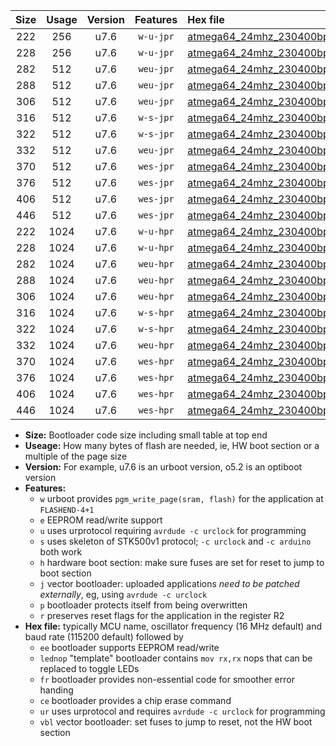 |Size|Usage|Version|Features|Hex file|
|:-:|:-:|:-:|:-:|:--|
|222|256|u7.6|`w-u-jpr`|[atmega64_24mhz_230400bps_ur_vbl.hex](https://raw.githubusercontent.com/stefanrueger/urboot/main/atmega64_24mhz_230400bps_ur_vbl.hex)|
|228|256|u7.6|`w-u-jpr`|[atmega64_24mhz_230400bps_lednop_ur_vbl.hex](https://raw.githubusercontent.com/stefanrueger/urboot/main/atmega64_24mhz_230400bps_lednop_ur_vbl.hex)|
|282|512|u7.6|`weu-jpr`|[atmega64_24mhz_230400bps_ee_ur_vbl.hex](https://raw.githubusercontent.com/stefanrueger/urboot/main/atmega64_24mhz_230400bps_ee_ur_vbl.hex)|
|288|512|u7.6|`weu-jpr`|[atmega64_24mhz_230400bps_ee_lednop_ur_vbl.hex](https://raw.githubusercontent.com/stefanrueger/urboot/main/atmega64_24mhz_230400bps_ee_lednop_ur_vbl.hex)|
|306|512|u7.6|`weu-jpr`|[atmega64_24mhz_230400bps_ee_lednop_fr_ur_vbl.hex](https://raw.githubusercontent.com/stefanrueger/urboot/main/atmega64_24mhz_230400bps_ee_lednop_fr_ur_vbl.hex)|
|316|512|u7.6|`w-s-jpr`|[atmega64_24mhz_230400bps_vbl.hex](https://raw.githubusercontent.com/stefanrueger/urboot/main/atmega64_24mhz_230400bps_vbl.hex)|
|322|512|u7.6|`w-s-jpr`|[atmega64_24mhz_230400bps_lednop_vbl.hex](https://raw.githubusercontent.com/stefanrueger/urboot/main/atmega64_24mhz_230400bps_lednop_vbl.hex)|
|332|512|u7.6|`weu-jpr`|[atmega64_24mhz_230400bps_ee_lednop_fr_ce_ur_vbl.hex](https://raw.githubusercontent.com/stefanrueger/urboot/main/atmega64_24mhz_230400bps_ee_lednop_fr_ce_ur_vbl.hex)|
|370|512|u7.6|`wes-jpr`|[atmega64_24mhz_230400bps_ee_vbl.hex](https://raw.githubusercontent.com/stefanrueger/urboot/main/atmega64_24mhz_230400bps_ee_vbl.hex)|
|376|512|u7.6|`wes-jpr`|[atmega64_24mhz_230400bps_ee_lednop_vbl.hex](https://raw.githubusercontent.com/stefanrueger/urboot/main/atmega64_24mhz_230400bps_ee_lednop_vbl.hex)|
|406|512|u7.6|`wes-jpr`|[atmega64_24mhz_230400bps_ee_lednop_fr_vbl.hex](https://raw.githubusercontent.com/stefanrueger/urboot/main/atmega64_24mhz_230400bps_ee_lednop_fr_vbl.hex)|
|446|512|u7.6|`wes-jpr`|[atmega64_24mhz_230400bps_ee_lednop_fr_ce_vbl.hex](https://raw.githubusercontent.com/stefanrueger/urboot/main/atmega64_24mhz_230400bps_ee_lednop_fr_ce_vbl.hex)|
|222|1024|u7.6|`w-u-hpr`|[atmega64_24mhz_230400bps_ur.hex](https://raw.githubusercontent.com/stefanrueger/urboot/main/atmega64_24mhz_230400bps_ur.hex)|
|228|1024|u7.6|`w-u-hpr`|[atmega64_24mhz_230400bps_lednop_ur.hex](https://raw.githubusercontent.com/stefanrueger/urboot/main/atmega64_24mhz_230400bps_lednop_ur.hex)|
|282|1024|u7.6|`weu-hpr`|[atmega64_24mhz_230400bps_ee_ur.hex](https://raw.githubusercontent.com/stefanrueger/urboot/main/atmega64_24mhz_230400bps_ee_ur.hex)|
|288|1024|u7.6|`weu-hpr`|[atmega64_24mhz_230400bps_ee_lednop_ur.hex](https://raw.githubusercontent.com/stefanrueger/urboot/main/atmega64_24mhz_230400bps_ee_lednop_ur.hex)|
|306|1024|u7.6|`weu-hpr`|[atmega64_24mhz_230400bps_ee_lednop_fr_ur.hex](https://raw.githubusercontent.com/stefanrueger/urboot/main/atmega64_24mhz_230400bps_ee_lednop_fr_ur.hex)|
|316|1024|u7.6|`w-s-hpr`|[atmega64_24mhz_230400bps.hex](https://raw.githubusercontent.com/stefanrueger/urboot/main/atmega64_24mhz_230400bps.hex)|
|322|1024|u7.6|`w-s-hpr`|[atmega64_24mhz_230400bps_lednop.hex](https://raw.githubusercontent.com/stefanrueger/urboot/main/atmega64_24mhz_230400bps_lednop.hex)|
|332|1024|u7.6|`weu-hpr`|[atmega64_24mhz_230400bps_ee_lednop_fr_ce_ur.hex](https://raw.githubusercontent.com/stefanrueger/urboot/main/atmega64_24mhz_230400bps_ee_lednop_fr_ce_ur.hex)|
|370|1024|u7.6|`wes-hpr`|[atmega64_24mhz_230400bps_ee.hex](https://raw.githubusercontent.com/stefanrueger/urboot/main/atmega64_24mhz_230400bps_ee.hex)|
|376|1024|u7.6|`wes-hpr`|[atmega64_24mhz_230400bps_ee_lednop.hex](https://raw.githubusercontent.com/stefanrueger/urboot/main/atmega64_24mhz_230400bps_ee_lednop.hex)|
|406|1024|u7.6|`wes-hpr`|[atmega64_24mhz_230400bps_ee_lednop_fr.hex](https://raw.githubusercontent.com/stefanrueger/urboot/main/atmega64_24mhz_230400bps_ee_lednop_fr.hex)|
|446|1024|u7.6|`wes-hpr`|[atmega64_24mhz_230400bps_ee_lednop_fr_ce.hex](https://raw.githubusercontent.com/stefanrueger/urboot/main/atmega64_24mhz_230400bps_ee_lednop_fr_ce.hex)|

- **Size:** Bootloader code size including small table at top end
- **Useage:** How many bytes of flash are needed, ie, HW boot section or a multiple of the page size
- **Version:** For example, u7.6 is an urboot version, o5.2 is an optiboot version
- **Features:**
  + `w` urboot provides `pgm_write_page(sram, flash)` for the application at `FLASHEND-4+1`
  + `e` EEPROM read/write support
  + `u` uses urprotocol requiring `avrdude -c urclock` for programming
  + `s` uses skeleton of STK500v1 protocol; `-c urclock` and `-c arduino` both work
  + `h` hardware boot section: make sure fuses are set for reset to jump to boot section
  + `j` vector bootloader: uploaded applications *need to be patched externally*, eg, using `avrdude -c urclock`
  + `p` bootloader protects itself from being overwritten
  + `r` preserves reset flags for the application in the register R2
- **Hex file:** typically MCU name, oscillator frequency (16 MHz default) and baud rate (115200 default) followed by
  + `ee` bootloader supports EEPROM read/write
  + `lednop` "template" bootloader contains `mov rx,rx` nops that can be replaced to toggle LEDs
  + `fr` bootloader provides non-essential code for smoother error handing
  + `ce` bootloader provides a chip erase command
  + `ur` uses urprotocol and requires `avrdude -c urclock` for programming
  + `vbl` vector bootloader: set fuses to jump to reset, not the HW boot section

